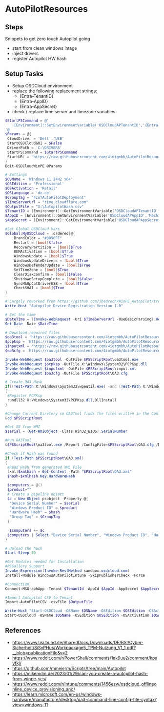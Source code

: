 # AutoPilotResources

## Steps

Snippets to get zero touch Autopilot going

- start from clean windows image
- inject drivers
- register Autopilot HW hash

## Setup Tasks

- Setup OSDCloud environment
- replace the following replacement strings:
  - {Entra-TenantID}
  - {Entra-AppID}
  - {Entra-AppSecret}
- check / replace time server and timezone variables

```Powershell
$StartPSCommand = @'
    [Environment]::SetEnvironmentVariable('OSDCloudAPTenantID','{Entra-TenantID}','Machine'); [Environment]::SetEnvironmentVariable('OSDCloudAPAppID','{Entra-AppID}','Machine'); [Environment]::SetEnvironmentVariable('OSDCloudAPAppSecret','{Entra-AppSecret}','Machine')
'@
$Params = @{
 CloudDriver = 'Dell','USB'
 StartOSDCloudGUI = $False
 DriverPath = 'C:\DRIVERS'
 StartPSCommand = $StartPSCommand
 StartURL = 'https://raw.githubusercontent.com/4iotgmbh/AutoPilotResources/main/ZTI.ps1'
}
Edit-OSDCloudWinPE @Params
```

```Powershell
# Settings
$OSName = 'Windows 11 24H2 x64'
$OSEdition = 'Professional'
$OSActivation = 'Retail'
$OSLanguage = 'de-de'
$GroupTag = "4IoTAutoPilotDeployment"
$TimeServerUrl = "time.cloudflare.com"
$OutputFile = "X:\AutopilotHash.csv"
$TenantID = [Environment]::GetEnvironmentVariable('OSDCloudAPTenantID','Machine') # $env:OSDCloudAPTenantID doesn't work within WinPe
$AppID = [Environment]::GetEnvironmentVariable('OSDCloudAPAppID','Machine')
$AppSecret = [Environment]::GetEnvironmentVariable('OSDCloudAPAppSecret','Machine')

#Set Global OSDCloud Vars
$Global:MyOSDCloud = [ordered]@{
    BrandColor = "#0096FF"
    Restart = [bool]$false
    RecoveryPartition = [bool]$True
    OEMActivation = [bool]$True
    WindowsUpdate = [bool]$True
    WindowsUpdateDrivers = [bool]$True
    WindowsDefenderUpdate = [bool]$True
    SetTimeZone = [bool]$True
    ClearDiskConfirm = [bool]$False
    ShutdownSetupComplete = [bool]$false
    SyncMSUpCatDriverUSB = [bool]$True
    CheckSHA1 = [bool]$True
}

# Largely reworked from https://github.com/jbedrech/WinPE_Autopilot/tree/main
Write-Host "Autopilot Device Registration Version 1.0"

# Set the time
$DateTime = (Invoke-WebRequest -Uri $TimeServerUrl -UseBasicParsing).Headers.Date
Set-Date -Date $DateTime

# Download required files
$oa3tool = 'https://raw.githubusercontent.com/4iotgmbh/AutoPilotResources/main/oa3tool.exe'
$pcpksp = 'https://raw.githubusercontent.com/4iotgmbh/AutoPilotResources/main/PCPKsp.dll'
$inputxml = 'https://raw.githubusercontent.com/4iotgmbh/AutoPilotResources/main/input.xml'
$oa3cfg = 'https://raw.githubusercontent.com/4iotgmbh/AutoPilotResources/main/OA3.cfg'

Invoke-WebRequest $oa3tool -OutFile $PSScriptRoot\oa3tool.exe
Invoke-WebRequest $pcpksp -OutFile X:\Windows\System32\PCPKsp.dll
Invoke-WebRequest $inputxml -OutFile $PSScriptRoot\input.xml
Invoke-WebRequest $oa3cfg -OutFile $PSScriptRoot\OA3.cfg

# Create OA3 Hash
If((Test-Path X:\Windows\System32\wpeutil.exe) -and (Test-Path X:\Windows\System32\PCPKsp.dll))
{
 #Register PCPKsp
 rundll32 X:\Windows\System32\PCPKsp.dll,DllInstall
}

#Change Current Diretory so OA3Tool finds the files written in the Config File 
&cd $PSScriptRoot

#Get SN from WMI
$serial = (Get-WmiObject -Class Win32_BIOS).SerialNumber

#Run OA3Tool
&$PSScriptRoot\oa3tool.exe /Report /ConfigFile=$PSScriptRoot\OA3.cfg /NoKeyCheck

#Check if Hash was found
If (Test-Path $PSScriptRoot\OA3.xml) 
{
 #Read Hash from generated XML File
 [xml]$xmlhash = Get-Content -Path "$PSScriptRoot\OA3.xml"
 $hash=$xmlhash.Key.HardwareHash

 $computers = @()
 $product=""
 # Create a pipeline object
 $c = New-Object psobject -Property @{
  "Device Serial Number" = $serial
  "Windows Product ID" = $product
  "Hardware Hash" = $hash
  "Group Tag" = $GroupTag
 }
 
  $computers += $c
 $computers | Select "Device Serial Number", "Windows Product ID", "Hardware Hash", "Group Tag" | ConvertTo-CSV -NoTypeInformation | % {$_ -replace '"',''} | Out-File $OutputFile
}

# Upload the hash
Start-Sleep 30

#Get Modules needed for Installation
#PSGallery Support
Invoke-Expression(Invoke-RestMethod sandbox.osdcloud.com)
Install-Module WindowsAutoPilotIntune -SkipPublisherCheck -Force

#Connection
Connect-MSGraphApp -Tenant $TenantId -AppId $AppId -AppSecret $AppSecret

#Import Autopilot CSV to Tenant
Import-AutoPilotCSV -csvFile $OutputFile

Write-Host "Start-OSDCloud -OSName $OSName -OSEdition $OSEdition -OSActivation $OSActivation -OSLanguage $OSLanguage"
Start-OSDCloud -OSName $OSName -OSEdition $OSEdition -OSActivation $OSActivation -OSLanguage $OSLanguage
```

## References

- <https://www.bsi.bund.de/SharedDocs/Downloads/DE/BSI/Cyber-Sicherheit/SiSyPHus/Workpackage5_TPM-Nutzung_V1_1.pdf?__blob=publicationFile&v=2>
- <https://www.reddit.com/r/PowerShell/comments/1ak9uu2/comment/kpavfkj/>
- <https://github.com/mmeierm/Scripts/tree/main/Autopilot>
- <https://mikemdm.de/2023/01/29/can-you-create-a-autopilot-hash-from-winpe-yes/>
- <https://www.reddit.com/r/Intune/comments/1456ezw/osdcloud_offlineonline_device_provisioning_and/>
- <https://learn.microsoft.com/en-us/windows-hardware/manufacture/desktop/oa3-command-line-config-file-syntax?view=windows-11>

